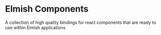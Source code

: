 # Elmish Components

A collection of high quality bindings for react components that are ready to use within Elmish applications 